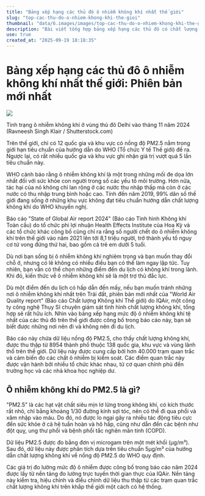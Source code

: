 ```yaml
---
title: "Bảng xếp hạng các thủ đô ô nhiễm không khí nhất thế giới"
slug: "top-cac-thu-do-o-nhiem-khong-khi-the-gioi"
thumbnail: "data/6.images/images/top-cac-thu-do-o-nhiem-khong-khi-the-gioi.webp"
description: "Bài viết tổng hợp bảng xếp hạng các thủ đô có chất lượng không khí kém nhất thế giới dựa trên báo cáo mới nhất của IQAir, cảnh báo về tác động của ô nhiễm PM2.5 đến sức khỏe con người."
use: true
created_at: "2025-09-19 18:18:35"
---
```


# Bảng xếp hạng các thủ đô ô nhiễm không khí nhất thế giới: Phiên bản mới nhất

![](/images/20250919-00082363-forbes-000-1-view.webp)

Tình trạng ô nhiễm không khí ở vùng thủ đô Delhi vào tháng 11 năm 2024 (Ravneesh Singh Klair / Shutterstock.com)

Trên thế giới, chỉ có 12 quốc gia và khu vực có nồng độ PM2.5 nằm trong giới hạn tiêu chuẩn của hướng dẫn do WHO (Tổ chức Y tế Thế giới) đề ra. Ngược lại, có rất nhiều quốc gia và khu vực ghi nhận giá trị vượt quá 5 lần tiêu chuẩn này.

WHO cảnh báo rằng ô nhiễm không khí là một trong những mối đe dọa lớn nhất đối với sức khỏe con người trong số các yếu tố môi trường. Hơn nữa, tác hại của nó không chỉ lan rộng ở các nước thu nhập thấp mà còn ở các nước có thu nhập trung bình hoặc cao. Tính đến năm 2019, 99% dân số thế giới đang sống ở những khu vực không đạt tiêu chuẩn hướng dẫn chất lượng không khí do WHO khuyến nghị.

Báo cáo "State of Global Air report 2024" (Báo cáo Tình hình Không khí Toàn cầu) do tổ chức phi lợi nhuận Health Effects Institute của Hoa Kỳ và các tổ chức khác công bố cũng chỉ ra rằng số người chết do ô nhiễm không khí trên thế giới vào năm 2021 lên tới 8,1 triệu người, trở thành yếu tố nguy cơ tử vong đứng thứ hai, bao gồm cả trẻ em dưới 5 tuổi.

Dù nơi bạn sống bị ô nhiễm không khí nghiêm trọng và bạn muốn thay đổi chỗ ở, nhưng có lẽ không có nhiều điều bạn có thể làm ngay lập tức. Tuy nhiên, bạn vẫn có thể chọn những điểm đến du lịch có không khí trong lành. Khi đó, kiến thức về ô nhiễm không khí sẽ là một trợ thủ đắc lực.

Dù một điểm đến du lịch có hấp dẫn đến mấy, nếu bạn muốn tránh những nơi ô nhiễm không khí nhất trên Trái đất, phiên bản mới nhất của "World Air Quality report" (Báo cáo Chất lượng Không khí Thế giới) do IQAir, một công ty công nghệ Thụy Sĩ chuyên giám sát tình hình chất lượng không khí, tổng hợp sẽ rất hữu ích. Nhìn vào bảng xếp hạng mức độ ô nhiễm không khí tệ nhất của các thủ đô trên thế giới được công bố trong báo cáo này, bạn sẽ biết được những nơi nên đi và không nên đi du lịch.

Báo cáo này chứa dữ liệu nồng độ PM2.5, cho thấy chất lượng không khí, được thu thập từ 8954 thành phố thuộc 138 quốc gia, khu vực và vùng lãnh thổ trên thế giới. Dữ liệu này được cung cấp bởi hơn 40.000 trạm quan trắc và cảm biến đo các chất ô nhiễm bị kiểm soát. Các điểm quan trắc này được vận hành bởi nhiều tổ chức khác nhau, từ cơ quan chính phủ đến trường học và các nhà khoa học nghiệp dư.

## Ô nhiễm không khí do PM2.5 là gì?

"PM2.5" là các hạt vật chất siêu mịn lơ lửng trong không khí, có kích thước rất nhỏ, chỉ bằng khoảng 1/30 đường kính sợi tóc, nên có thể đi qua phổi và xâm nhập vào máu. Do đó, nó được lo ngại gây ra nhiều tác động tiêu cực đến sức khỏe ở cả hệ tuần hoàn và hô hấp, cũng như dẫn đến các bệnh như đột quỵ, ung thư phổi và bệnh phổi tắc nghẽn mãn tính (COPD).

Dữ liệu PM2.5 được đo bằng đơn vị microgam trên một mét khối (µg/m³). Sau đó, dữ liệu này được phân tích dựa trên tiêu chuẩn 5µg/m³ của hướng dẫn chất lượng không khí về nồng độ PM2.5 do WHO quy định.

Các giá trị đo lường mức độ ô nhiễm được công bố trong báo cáo năm 2024 được lấy từ nền tảng đo lường trực tuyến thời gian thực của IQAir. Nền tảng này kiểm tra, hiệu chỉnh và điều chỉnh dữ liệu thu thập từ các trạm quan trắc chất lượng không khí trên khắp thế giới một cách có hệ thống.